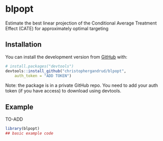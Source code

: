 
# blpopt

<!-- badges: start -->
<!-- badges: end -->

Estimate the best linear projection of the Conditional Average Treatment Effect (CATE) for approximately optimal targeting

## Installation

You can install the development version from [GitHub](https://github.com/) with: 

``` r
# install.packages("devtools")
devtools::install_github("christophergandrud/blpopt",
    auth_token = "ADD TOKEN")
```

Note: the package is in a private GitHub repo. You need to 
add your auth token (if you have access) to download using devtools.

## Example

TO-ADD

``` r
library(blpopt)
## basic example code
```

